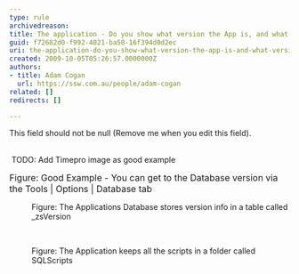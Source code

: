 ```yaml
---
type: rule
archivedreason: 
title: The application - Do you show what version the App is, and what version the Database is?
guid: f72682d0-f992-4021-ba50-16f394d0d2ec
uri: the-application-do-you-show-what-version-the-app-is-and-what-version-the-database-is
created: 2009-10-05T05:26:57.0000000Z
authors:
- title: Adam Cogan
  url: https://ssw.com.au/people/adam-cogan
related: []
redirects: []

---
```



This field should not be null (Remove me when you edit this field).
<br><excerpt class='endintro'></excerpt><br>

  <p>&#160;TODO&#58; Add Timepro image as good example</p>
<font class="ms-rteCustom-FigureGood" size="+0">Figure&#58; Good Example - You can get to the Database version via the Tools | Options | Database tab<br>
</font>
<dl class="image">
    <dt><img alt="" src="/Standards/CodeAndApplicationDesign/RulesToBetterSQLServerSchemaDeployment/PublishingImages/zsVersionTable.png" /></dt>
    <dd>Figure&#58; The Applications Database stores version info in a table called _zsVersion</dd>
</dl>
<br>
<dl class="image">
    <dt><img alt="" src="/Standards/CodeAndApplicationDesign/RulesToBetterSQLServerSchemaDeployment/PublishingImages/ScriptFolder.png" /></dt>
    <dd>Figure&#58; The Application keeps all the scripts in a folder called SQLScripts</dd>
</dl>




